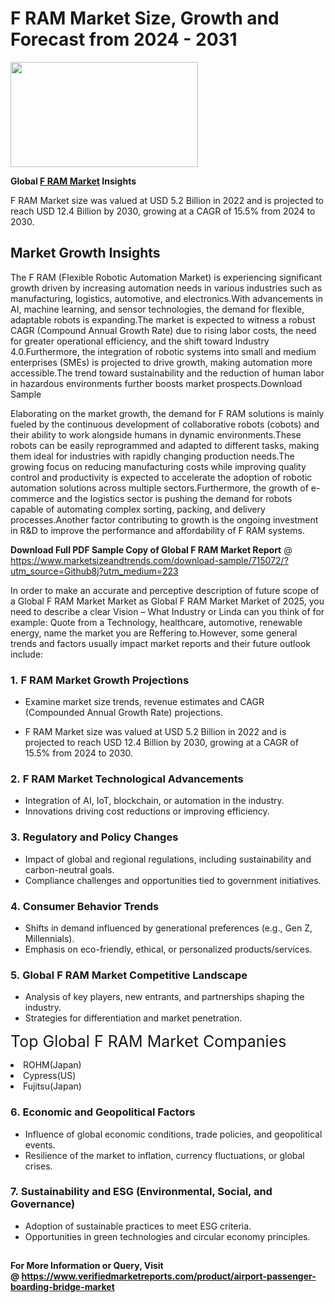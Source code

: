 <H1>F RAM Market Size, Growth and Forecast from 2024 - 2031</H1><img class="aligncenter size-medium wp-image-584254" src="https://thirdeyenews.in/wp-content/uploads/2024/09/Global-Market-Research-300x168.jpeg" alt="" width="300" height="168" /><p><strong>Global&nbsp;<a href="https://www.marketsizeandtrends.com/download-sample/715072/?utm_source=Github8j?utm_medium=223">F RAM Market</a> Insights</strong></p><p>F RAM Market size was valued at USD 5.2 Billion in 2022 and is projected to reach USD 12.4 Billion by 2030, growing at a CAGR of 15.5% from 2024 to 2030.</p><p><h2>Market Growth Insights</h2> <p>The F RAM (Flexible Robotic Automation Market) is experiencing significant growth driven by increasing automation needs in various industries such as manufacturing, logistics, automotive, and electronics.With advancements in AI, machine learning, and sensor technologies, the demand for flexible, adaptable robots is expanding.The market is expected to witness a robust CAGR (Compound Annual Growth Rate) due to rising labor costs, the need for greater operational efficiency, and the shift toward Industry 4.0.Furthermore, the integration of robotic systems into small and medium enterprises (SMEs) is projected to drive growth, making automation more accessible.The trend toward sustainability and the reduction of human labor in hazardous environments further boosts market prospects.Download Sample </p> <p>Elaborating on the market growth, the demand for F RAM solutions is mainly fueled by the continuous development of collaborative robots (cobots) and their ability to work alongside humans in dynamic environments.These robots can be easily reprogrammed and adapted to different tasks, making them ideal for industries with rapidly changing production needs.The growing focus on reducing manufacturing costs while improving quality control and productivity is expected to accelerate the adoption of robotic automation solutions across multiple sectors.Furthermore, the growth of e-commerce and the logistics sector is pushing the demand for robots capable of automating complex sorting, packing, and delivery processes.Another factor contributing to growth is the ongoing investment in R&D to improve the performance and affordability of F RAM systems.</p><p><span class=""><strong>Download Full PDF Sample Copy of Global F RAM Market Report</strong> @ <a href="https://www.marketsizeandtrends.com/download-sample/715072/?utm_source=Github8j?utm_medium=223" target="_blank">https://www.marketsizeandtrends.com/download-sample/715072/?utm_source=Github8j?utm_medium=223</a></span></p><p>In order to make an accurate and perceptive description of future scope of a Global&nbsp;F RAM Market Market as Global&nbsp;F RAM Market Market of 2025, you need to describe a clear Vision &ndash; What Industry or Linda can you think of for example: Quote from a Technology, healthcare, automotive, renewable energy, name the market you are Reffering to.However, some general trends and factors usually impact market reports and their future outlook include:</p><h3>1.&nbsp;<strong>F RAM Market Growth Projections</strong></h3><ul><li>Examine market size trends, revenue estimates and CAGR (Compounded Annual Growth Rate) projections.</li><li><p>F RAM Market size was valued at USD 5.2 Billion in 2022 and is projected to reach USD 12.4 Billion by 2030, growing at a CAGR of 15.5% from 2024 to 2030.</p></li></ul><h3>2.&nbsp;<strong>F RAM Market Technological Advancements</strong></h3><ul><li>Integration of AI, IoT, blockchain, or automation in the industry.</li><li>Innovations driving cost reductions or improving efficiency.</li></ul><h3>3.&nbsp;<strong>Regulatory and Policy Changes</strong></h3><ul><li>Impact of global and regional regulations, including sustainability and carbon-neutral goals.</li><li>Compliance challenges and opportunities tied to government initiatives.</li></ul><h3>4.&nbsp;<strong>Consumer Behavior Trends</strong></h3><ul><li>Shifts in demand influenced by generational preferences (e.g., Gen Z, Millennials).</li><li>Emphasis on eco-friendly, ethical, or personalized products/services.</li></ul><h3>5.&nbsp;<strong>Global F RAM Market Competitive Landscape</strong></h3><ul><li>Analysis of key players, new entrants, and partnerships shaping the industry.</li><li>Strategies for differentiation and market penetration.</li></ul><p data-pm-slice="1 1 []"><span style="color: inherit; font-family: inherit; font-size: 25px;">Top Global F RAM Market Companies</span></p><div class="" data-test-id=""><p><li>ROHM(Japan)</li><li> Cypress(US)</li><li> Fujitsu(Japan)</li></p></div><h3>6.&nbsp;<strong>Economic and Geopolitical Factors</strong></h3><ul><li>Influence of global economic conditions, trade policies, and geopolitical events.</li><li>Resilience of the market to inflation, currency fluctuations, or global crises.</li></ul><h3>7.&nbsp;<strong>Sustainability and ESG (Environmental, Social, and Governance)</strong></h3><ul><li>Adoption of sustainable practices to meet ESG criteria.</li><li>Opportunities in green technologies and circular economy principles.</li></ul><h2><strong style="font-size: 14px;">For More Information or Query, Visit @&nbsp;</strong><a style="background-color: #ffffff; font-size: 14px;" href="https://www.marketsizeandtrends.com/report/f-ram-market/" target="_blank">https://www.verifiedmarketreports.com/product/airport-passenger-boarding-bridge-market</a></h2>